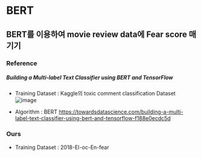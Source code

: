 # BERT

## BERT를 이용하여 movie review data에 Fear score 매기기


### Reference

##### Building a Multi-label Text Classifier using BERT and TensorFlow

* Training Dataset : Kaggle의 toxic comment classification Dataset
![image](https://user-images.githubusercontent.com/53829167/103154624-00661780-47dc-11eb-997d-0f580c5545f4.png)

* Algorithm : BERT
https://towardsdatascience.com/building-a-multi-label-text-classifier-using-bert-and-tensorflow-f188e0ecdc5d


### Ours

* Training Dataset : 2018-EI-oc-En-fear
